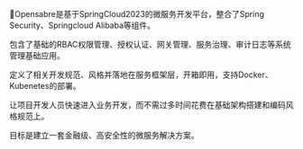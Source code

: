 💪Opensabre是基于SpringCloud2023的微服务开发平台，整合了Spring Security、Springcloud Alibaba等组件。

包含了基础的RBAC权限管理、授权认证、网关管理、服务治理、审计日志等系统管理基础应用。

定义了相关开发规范、风格并落地在服务框架层，开箱即用，支持Docker、Kubenetes的部署。

让项目开发人员快速进入业务开发，而不需过多时间花费在基础架构搭建和编码风格规范上。

目标是建立一套金融级、高安全性的微服务解决方案。
